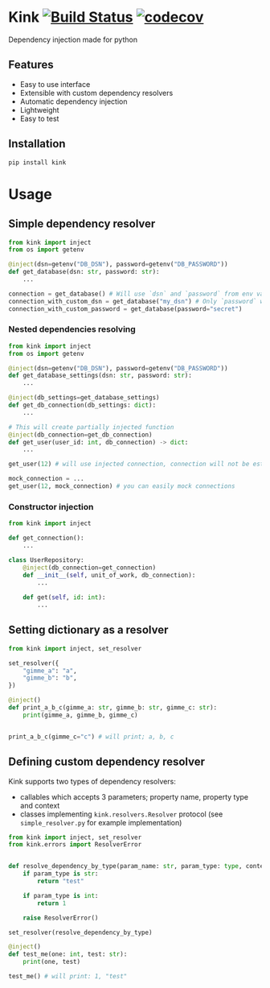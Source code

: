 # Kink [![Build Status](https://travis-ci.org/kodemore/kink.svg?branch=master)](https://travis-ci.org/kodemore/kink) [![codecov](https://codecov.io/gh/kodemore/kink/branch/master/graph/badge.svg)](https://codecov.io/gh/kodemore/kink)
Dependency injection made for python

## Features

- Easy to use interface
- Extensible with custom dependency resolvers
- Automatic dependency injection
- Lightweight
- Easy to test

## Installation

```
pip install kink
```

# Usage

## Simple dependency resolver

```python
from kink import inject
from os import getenv

@inject(dsn=getenv("DB_DSN"), password=getenv("DB_PASSWORD"))
def get_database(dsn: str, password: str):
    ...

connection = get_database() # Will use `dsn` and `password` from env vars
connection_with_custom_dsn = get_database("my_dsn") # Only `password` will be taken from env vars
connection_with_custom_password = get_database(password="secret")
```

### Nested dependencies resolving
```python
from kink import inject
from os import getenv

@inject(dsn=getenv("DB_DSN"), password=getenv("DB_PASSWORD"))
def get_database_settings(dsn: str, password: str):
    ...

@inject(db_settings=get_database_settings)
def get_db_connection(db_settings: dict):
    ...

# This will create partially injected function
@inject(db_connection=get_db_connection)
def get_user(user_id: int, db_connection) -> dict:
    ...

get_user(12) # will use injected connection, connection will not be established until `get_user` function is called.

mock_connection = ...
get_user(12, mock_connection) # you can easily mock connections
```

### Constructor injection
```python
from kink import inject

def get_connection():
    ...

class UserRepository:
    @inject(db_connection=get_connection)
    def __init__(self, unit_of_work, db_connection):
        ...
    
    def get(self, id: int):
        ...
```

## Setting dictionary as a resolver

```python
from kink import inject, set_resolver

set_resolver({
    "gimme_a": "a",
    "gimme_b": "b",
})

@inject()
def print_a_b_c(gimme_a: str, gimme_b: str, gimme_c: str):
    print(gimme_a, gimme_b, gimme_c)


print_a_b_c(gimme_c="c") # will print; a, b, c
```

## Defining custom dependency resolver

Kink supports two types of dependency resolvers:
- callables which accepts 3 parameters; property name, property type and context
- classes implementing `kink.resolvers.Resolver` protocol (see `simple_resolver.py` for example implementation)

```python
from kink import inject, set_resolver
from kink.errors import ResolverError


def resolve_dependency_by_type(param_name: str, param_type: type, context):
    if param_type is str:
        return "test"

    if param_type is int:
        return 1

    raise ResolverError()

set_resolver(resolve_dependency_by_type)

@inject()
def test_me(one: int, test: str):
    print(one, test)

test_me() # will print: 1, "test"
```
